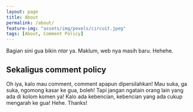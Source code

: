 ```yaml
---
layout: page
title: About
permalink: /about/
feature-img: "assets/img/pexels/circuit.jpeg"
tags: [About, Comment Policy]
---
```


Bagian sini gua bikin _ntar_ ya. Maklum, web nya masih baru. Hehehe.


## Sekaligus comment policy
Oh iya, kalo mau comment, comment apapun dipersilahkan! Mau suka, ga suka, ngomong kasar ke gua, boleh! Tapi jangan ngatain orang lain yang ada di kolom komen ya! Kalo ada kebencian, kebencian yang ada cukup mengarah ke gua! Hehe. Thanks!